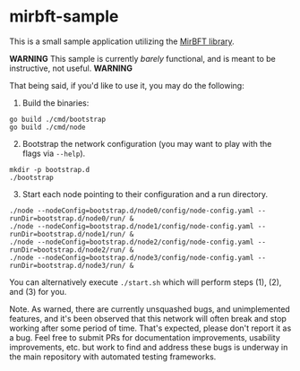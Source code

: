 # mirbft-sample

This is a small sample application utilizing the [MirBFT library](https://github.com/IBM/mirbft).

**WARNING**  This sample is currently _barely_ functional, and is meant to be instructive, not useful.  **WARNING**

That being said, if you'd like to use it, you may do the following:

1. Build the binaries:
 
```
go build ./cmd/bootstrap
go build ./cmd/node
```

2. Bootstrap the network configuration (you may want to play with the flags via `--help`).

```
mkdir -p bootstrap.d
./bootstrap
```

3. Start each node pointing to their configuration and a run directory.

```
./node --nodeConfig=bootstrap.d/node0/config/node-config.yaml --runDir=bootstrap.d/node0/run/ &
./node --nodeConfig=bootstrap.d/node1/config/node-config.yaml --runDir=bootstrap.d/node1/run/ &
./node --nodeConfig=bootstrap.d/node2/config/node-config.yaml --runDir=bootstrap.d/node2/run/ &
./node --nodeConfig=bootstrap.d/node3/config/node-config.yaml --runDir=bootstrap.d/node3/run/ &
```

You can alternatively execute `./start.sh` which will perform steps (1), (2), and (3) for you.

Note.  As warned, there are currently unsquashed bugs, and unimplemented features, and it's been observed that this network will often break and stop working after some period of time.  That's expected, please don't report it as a bug.  Feel free to submit PRs for documentation improvements, usability improvements, etc. but work to find and address these bugs is underway in the main repository with automated testing frameworks.

